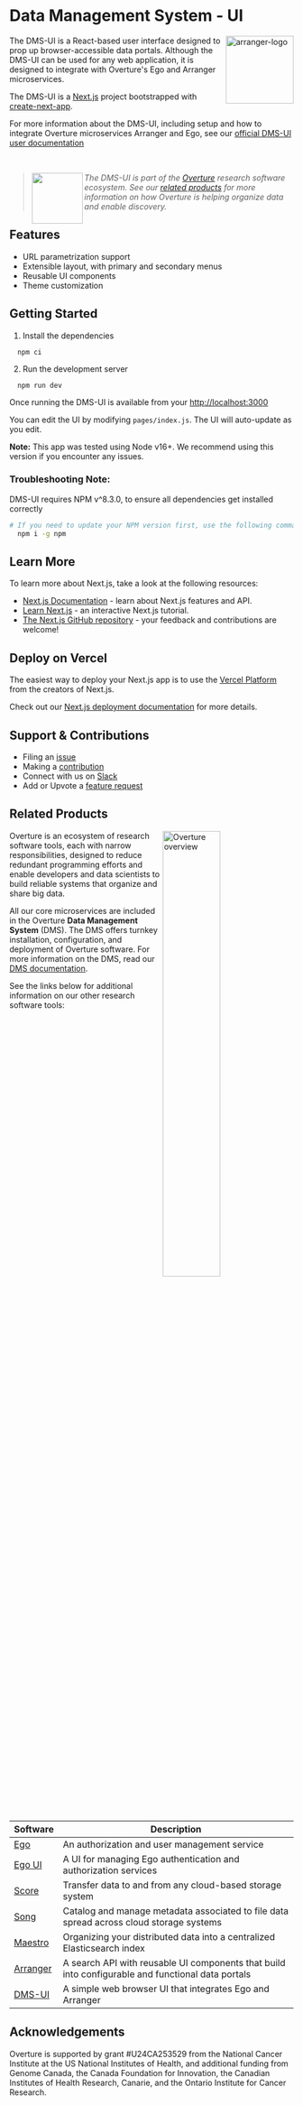 # Data Management System - UI

<div>
<img align="right" width="120vw" src="productDMS.svg" alt="arranger-logo"/>
</div>

The DMS-UI is a React-based user interface designed to prop up browser-accessible data portals. Although the DMS-UI can be used for any web application, it is designed to integrate with Overture's Ego and Arranger microservices.

The DMS-UI is a [Next.js](https://nextjs.org/) project bootstrapped with [create-next-app](https://github.com/vercel/next.js/tree/canary/packages/create-next-app).

For more information about the DMS-UI, including setup and how to integrate Overture microservices Arranger and Ego, see our [official DMS-UI user documentation](https://www.overture.bio/documentation/dms-ui/)

<!--Blockqoute-->

</br>

> <div>
> <img align="left" src="ov-logo.png" height="90"/>
> </div>
>
> _The DMS-UI is part of the [Overture](https://www.overture.bio/) research software ecosystem. See our [related products](#related-products) for more information on how Overture is helping organize data and enable discovery._

<!--Blockqoute-->

## Features

- URL parametrization support
- Extensible layout, with primary and secondary menus
- Reusable UI components
- Theme customization

## Getting Started

1. Install the dependencies

```shell
  npm ci
```

2. Run the development server

```shell
  npm run dev
```

Once running the DMS-UI is available from your [http://localhost:3000](http://localhost:3000)

You can edit the UI by modifying `pages/index.js`. The UI will auto-update as you edit.

**Note:** This app was tested using Node v16+. We recommend using this version if you encounter any issues.

### Troubleshooting Note:

DMS-UI requires NPM v^8.3.0, to ensure all dependencies get installed correctly

```bash
# If you need to update your NPM version first, use the following command:
  npm i -g npm
```

## Learn More

To learn more about Next.js, take a look at the following resources:

- [Next.js Documentation](https://nextjs.org/docs) - learn about Next.js features and API.
- [Learn Next.js](https://nextjs.org/learn) - an interactive Next.js tutorial.
- [The Next.js GitHub repository](https://github.com/vercel/next.js/) - your feedback and contributions are welcome!

## Deploy on Vercel

The easiest way to deploy your Next.js app is to use the [Vercel Platform](https://vercel.com/import?utm_medium=default-template&filter=next.js&utm_source=create-next-app&utm_campaign=create-next-app-readme) from the creators of Next.js.

Check out our [Next.js deployment documentation](https://nextjs.org/docs/deployment) for more details.

## Support & Contributions

- Filing an [issue](https://github.com/overture-stack/dms-ui/issues)
- Making a [contribution](CONTRIBUTING.md)
- Connect with us on [Slack](https://overture-bio.slack.com/)
- Add or Upvote a [feature request](https://github.com/overture-stack/dms-ui/issues?q=is%3Aopen+is%3Aissue+label%3Anew-feature+sort%3Areactions-%2B1-desc)

## Related Products

<div>
  <img align="right" alt="Overture overview" src="https://www.overture.bio/static/124ca0fede460933c64fe4e50465b235/a6d66/system-diagram.png" width="45%" hspace="5">
</div>

Overture is an ecosystem of research software tools, each with narrow responsibilities, designed to reduce redundant programming efforts and enable developers and data scientists to build reliable systems that organize and share big data.

All our core microservices are included in the Overture **Data Management System** (DMS). The DMS offers turnkey installation, configuration, and deployment of Overture software. For more information on the DMS, read our [DMS documentation](https://www.overture.bio/documentation/dms/).

See the links below for additional information on our other research software tools:

</br>

| Software                                                | Description                                                                                       |
| ------------------------------------------------------- | ------------------------------------------------------------------------------------------------- |
| [Ego](https://www.overture.bio/products/ego/)           | An authorization and user management service                                                      |
| [Ego UI](https://www.overture.bio/products/ego-ui/)     | A UI for managing Ego authentication and authorization services                                   |
| [Score](https://www.overture.bio/products/score/)       | Transfer data to and from any cloud-based storage system                                          |
| [Song](https://www.overture.bio/products/song/)         | Catalog and manage metadata associated to file data spread across cloud storage systems           |
| [Maestro](https://www.overture.bio/products/maestro/)   | Organizing your distributed data into a centralized Elasticsearch index                           |
| [Arranger](https://www.overture.bio/products/arranger/) | A search API with reusable UI components that build into configurable and functional data portals |
| [DMS-UI](https://github.com/overture-stack/dms-ui)      | A simple web browser UI that integrates Ego and Arranger                                          |

## Acknowledgements

Overture is supported by grant #U24CA253529 from the National Cancer Institute at the US National Institutes of Health, and additional funding from Genome Canada, the Canada Foundation for Innovation, the Canadian Institutes of Health Research, Canarie, and the Ontario Institute for Cancer Research.
